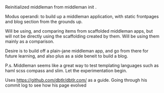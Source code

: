 Reinitialized middleman from middleman init .

Modus operandi: to build up a middleman application, with static
frontpages and blog section from the grounds up.

Will be using, and comparing items from scaffolded middleman apps, but
will not be directly using the scaffolding created by them.  Will be
using them mainly as a comparison.

Desire is to build off a plain-jane middleman app, and go from there for
future learning, and also plus as a side beneit to build a blog.

P.s. Middleman seems like a great way to test templating languages such
as haml scss compass and slim.  Let the experimentation begin.

Uses https://github.com/dbtlr/dbtlr.com/ as a guide.  Going through his
commit log to see how his page evolved